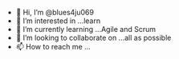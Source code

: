 - 👋 Hi, I’m @blues4ju069
- 👀 I’m interested in ...learn
- 🌱 I’m currently learning ...Agile and Scrum
- 💞️ I’m looking to collaborate on ...all as possible
- 📫 How to reach me ...

<!---
blues4ju069/blues4ju069 is a ✨ special ✨ repository because its `README.md` (this file) appears on your GitHub profile.
You can click the Preview link to take a look at your changes.
--->

